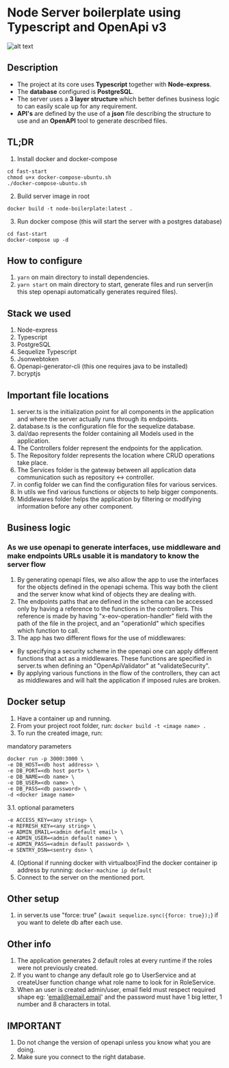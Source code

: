 
# Node Server boilerplate using Typescript and OpenApi v3

![alt text](https://www.startus.cc/sites/default/files/styles/company_profile_cover/public/logo_1_rand2000x.png?itok=QKPdHi01 "Jiratech Logo")



## Description

- The project at its core uses **Typescript** together with **Node-express**.
- The **database** configured is **PostgreSQL**.
- The server uses a **3 layer structure** which better defines business logic to can easily scale up for any requirement.
- **API's** are defined by the use of a **json** file describing the structure to use and an **OpenAPI** tool to generate described files.

## TL;DR

1. Install docker and docker-compose 
~~~~
cd fast-start
chmod u+x docker-compose-ubuntu.sh
./docker-compose-ubuntu.sh
~~~~
2. Build server image in root
~~~~
docker build -t node-boilerplate:latest .
~~~~
3. Run docker compose (this will start the server with a postgres database)
~~~~
cd fast-start
docker-compose up -d
~~~~

## How to configure

1. `yarn` on main directory to install dependencies.
2. `yarn start` on main directory to start, generate files and run server(in this step openapi automatically generates required files).

## Stack we used

1. Node-express
2. Typescript
3. PostgreSQL
4. Sequelize Typescript
5. Jsonwebtoken
6. Openapi-generator-cli (this one requires java to be installed)
7. bcryptjs

## Important file locations

1. server.ts is the initialization point for all components in the application and where the server actually runs through its endpoints.
2. database.ts is the configuration file for the sequelize database.
3. dal/dao represents the folder containing all Models used in the application.
4. The Controllers folder represent the endpoints for the application.
5. The Repository folder represents the location where CRUD operations take place.
6. The Services folder is the gateway between all application data communication such as repository <-> controller.
7. in config folder we can find the configuration files for various services.
8. In utils we find various functions or objects to help bigger components.
9. Middlewares folder helps the application by filtering or modifying information before any other component.

## Business logic

### As we use openapi to generate interfaces, use middleware and make endpoints URLs usable it is mandatory to know the server flow

1. By generating openapi files, we also allow the app to use the interfaces for the objects defined in the openapi schema. This way both the client and the server know what kind of objects they are dealing with.
2. The endpoints paths that are defined in the schema can be accessed only by having a reference to the functions in the controllers. This reference is made by having "x-eov-operation-handler" field with the path of the file in the project, and an "operationId" which specifies which function to call.
3. The app has two different flows for the use of middlewares:

- By specifying a security scheme in the openapi one can apply different functions that act as a middlewares. These functions are specified in server.ts when defining an "OpenApiValidator" at "validateSecurity".
- By applying various functions in the flow of the controllers, they can act as middlewares and will halt the application if imposed rules are broken.

## Docker setup

1. Have a container up and running.
2. From your project root folder, run: `docker build -t <image name> .`
3. To run the created image, run:

mandatory parameters

```docker
docker run -p 3000:3000 \
-e DB_HOST=<db host address> \
-e DB_PORT=<db host port> \
-e DB_NAME=<db name> \
-e DB_USER=<db name> \
-e DB_PASS=<db password> \
-d <docker image name>
```

3.1. optional parameters

```docker
-e ACCESS_KEY=<any string> \
-e REFRESH_KEY=<any string> \
-e ADMIN_EMAIL=<admin default email> \
-e ADMIN_USER=<admin default name> \
-e ADMIN_PASS=<admin default password> \
-e SENTRY_DSN=<sentry dsn> \
```

4. (Optional if running docker with virtualbox)Find the docker container ip address by running: `docker-machine ip default`
5. Connect to the server on the mentioned port.

## Other setup

1. in server.ts use "force: true" (`await sequelize.sync({force: true});`) if you want to delete db after each use.

## Other info

1. The application generates 2 default roles at every runtime if the roles were not previously created.
2. If you want to change any default role go to UserService and at createUser function change what role name to look for in RoleService.
3. When an user is created admin/user, email field must respect required shape eg: 'email@email.email' and the password must have 1 big letter, 1 number and 8 characters in total.

## IMPORTANT

1. Do not change the version of openapi unless you know what you are doing.
2. Make sure you connect to the right database.
